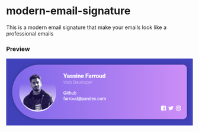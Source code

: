 # modern-email-signature
This is a modern email signature that make your emails look like a professional emails
### Preview
![Preview Image](https://github.com/Farroud/modern-email-signature/blob/master/image/Preview.PNG?raw=true)
